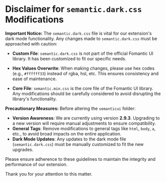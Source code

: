 # Disclaimer for `semantic.dark.css` Modifications

**Important Notice:**
The `semantic.dark.css` file is vital for our extension's dark mode functionality. Any changes made to `semantic.dark.css` must be approached with caution:

- **Custom File**: `semantic.dark.css` is not part of the official Fomantic UI library. It has been customized to fit our specific needs.
  
- **Hex Values Overwrite**: When making changes, please use hex codes (e.g., `#ffffff33`) instead of rgba, hsl, etc. This ensures consistency and ease of maintenance.
  
- **Core File**: `semantic.min.css` is the core file of the Fomantic UI library. Any modifications should be carefully considered to avoid disrupting the library's functionality.

**Precautionary Measures:**
Before altering the `semanticui` folder:
- **Version Awareness**: We are currently using version **2.9.3**. Upgrading to a new version will require manual adjustments to ensure compatibility.
- **General Tags**: Remove modifications to general tags like `html`, `body`, `a`, etc., to avoid broad impacts on the entire application.
- **Dark Mode Updates**: Any updates to the dark mode file (`semantic.dark.css`) must be manually customized to fit the new upgrades.

Please ensure adherence to these guidelines to maintain the integrity and performance of our extension. 

Thank you for your attention to this matter.
